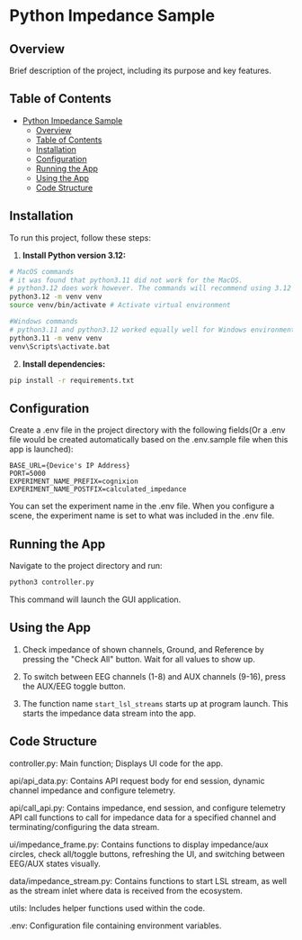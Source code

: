 # Python Impedance Sample

  
## Overview

Brief description of the project, including its purpose and key features.  

## Table of Contents

- [Python Impedance Sample](#python-impedance-sample)
  - [Overview](#overview)
  - [Table of Contents](#table-of-contents)
  - [Installation](#installation)
  - [Configuration](#configuration)
  - [Running the App](#running-the-app)
  - [Using the App](#using-the-app)
  - [Code Structure](#code-structure)

## Installation

To run this project, follow these steps:

1.  **Install Python version 3.12:**

```bash
# MacOS commands
# it was found that python3.11 did not work for the MacOS. 
# python3.12 does work however. The commands will recommend using 3.12
python3.12 -m venv venv
source venv/bin/activate # Activate virtual environment
``` 

```bash
#Windows commands
# python3.11 and python3.12 worked equally well for Windows environments. 
python3.11 -m venv venv
venv\Scripts\activate.bat
```

2.  **Install dependencies:**

```bash
pip install -r requirements.txt
```  

## Configuration

Create a .env file in the project directory with the following fields(Or a .env file would be created automatically based on the .env.sample file when this app is launched):

```env
BASE_URL={Device's IP Address}
PORT=5000
EXPERIMENT_NAME_PREFIX=cognixion
EXPERIMENT_NAME_POSTFIX=calculated_impedance
```

You can set the experiment name in the .env file. When you configure a scene, the experiment name is set to what was included in the .env file.

## Running the App

Navigate to the project directory and run:

```bash
python3 controller.py
```

This  command  will  launch  the  GUI  application.

## Using the App

1. Check impedance of shown channels, Ground, and Reference by pressing the "Check All" button. Wait for all values to show up.

2. To switch between EEG channels (1-8) and AUX channels (9-16), press the AUX/EEG toggle button.

3. The function name `start_lsl_streams` starts up at program launch. This starts the impedance data stream into the app.

## Code Structure

controller.py:  Main function; Displays UI code for the app.

api/api_data.py: Contains API request body for end session, dynamic channel impedance and configure telemetry.

api/call_api.py: Contains impedance, end session, and configure telemetry API call functions to call for impedance data for a specified channel and terminating/configuring the data stream.

ui/impedance_frame.py: Contains functions to display impedance/aux circles, check all/toggle buttons, refreshing the UI, and switching between EEG/AUX states visually.

data/impedance_stream.py: Contains functions to start LSL stream, as well as the stream inlet where data is received from the ecosystem.

utils:  Includes  helper  functions  used  within  the  code.

.env:  Configuration  file  containing  environment  variables.
